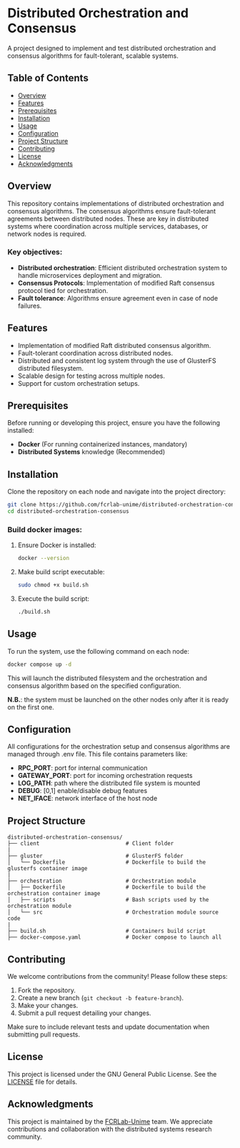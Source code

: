 
# Distributed Orchestration and Consensus

A project designed to implement and test distributed orchestration and consensus algorithms for fault-tolerant, scalable systems.

## Table of Contents

- [Overview](#overview)
- [Features](#features)
- [Prerequisites](#prerequisites)
- [Installation](#installation)
- [Usage](#usage)
- [Configuration](#configuration)
- [Project Structure](#project-structure)
- [Contributing](#contributing)
- [License](#license)
- [Acknowledgments](#acknowledgments)

## Overview

This repository contains implementations of distributed orchestration and consensus algorithms. The consensus algorithms ensure fault-tolerant agreements between distributed nodes. These are key in distributed systems where coordination across multiple services, databases, or network nodes is required.

### Key objectives:
- **Distributed orchestration**: Efficient distributed orchestration system to handle microservices deployment and migration.
- **Consensus Protocols**: Implementation of modified Raft consensus protocol tied for orchestration.
- **Fault tolerance**: Algorithms ensure agreement even in case of node failures.

## Features

- Implementation of modified Raft distributed consensus algorithm.
- Fault-tolerant coordination across distributed nodes.
- Distributed and consistent log system through the use of GlusterFS distributed filesystem.
- Scalable design for testing across multiple nodes.
- Support for custom orchestration setups.
  
## Prerequisites

Before running or developing this project, ensure you have the following installed:

- **Docker** (For running containerized instances, mandatory)
- **Distributed Systems** knowledge (Recommended)

## Installation

Clone the repository on each node and navigate into the project directory:

```bash
git clone https://github.com/fcrlab-unime/distributed-orchestration-consensus.git
cd distributed-orchestration-consensus
```

### Build docker images:

1. Ensure Docker is installed:
   ```bash
   docker --version
   ```

2. Make build script executable:
   ```bash
   sudo chmod +x build.sh
   ```

3. Execute the build script:
   ```bash
   ./build.sh
   ```
## Usage

To run the system, use the following command on each node:

```bash
docker compose up -d
```

This will launch the distributed filesystem and the orchestration and consensus algorithm based on the specified configuration.

**N.B.**: the system must be launched on the other nodes only after it is ready on the first one.

## Configuration

All configurations for the orchestration setup and consensus algorithms are managed through .env file. This file contains parameters like:

- **RPC_PORT**: port for internal communication
- **GATEWAY_PORT**: port for incoming orchestration requests
- **LOG_PATH**: path where the distributed file system is mounted
- **DEBUG**: [0,1] enable/disable debug features
- **NET_IFACE**: network interface of the host node

## Project Structure

```
distributed-orchestration-consensus/
├── client                           # Client folder
|
├── gluster                          # GlusterFS folder
│   └── Dockerfile                   # Dockerfile to build the glusterfs container image
|
├── orchestration                    # Orchestration module
│   ├── Dockerfile                   # Dockerfile to build the orchestration container image
│   ├── scripts                      # Bash scripts used by the orchestration module
│   └── src                          # Orchestration module source code
|
├── build.sh                         # Containers build script
├── docker-compose.yaml              # Docker compose to launch all
```

## Contributing

We welcome contributions from the community! Please follow these steps:

1. Fork the repository.
2. Create a new branch (`git checkout -b feature-branch`).
3. Make your changes.
4. Submit a pull request detailing your changes.

Make sure to include relevant tests and update documentation when submitting pull requests.

## License

This project is licensed under the GNU General Public License. See the [LICENSE](LICENSE) file for details.

## Acknowledgments

This project is maintained by the [FCRLab-Unime](https://github.com/fcrlab-unime) team. We appreciate contributions and collaboration with the distributed systems research community.
